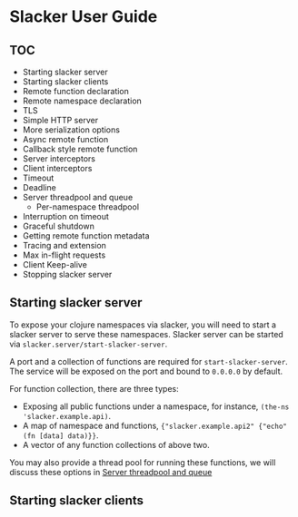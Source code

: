# Slacker User Guide

## TOC

* Starting slacker server
* Starting slacker clients
* Remote function declaration
* Remote namespace declaration
* TLS
* Simple HTTP server
* More serialization options
* Async remote function
* Callback style remote function
* Server interceptors
* Client interceptors
* Timeout
* Deadline
* Server threadpool and queue
  * Per-namespace threadpool
* Interruption on timeout
* Graceful shutdown
* Getting remote function metadata
* Tracing and extension
* Max in-flight requests
* Client Keep-alive
* Stopping slacker server

## Starting slacker server

To expose your clojure namespaces via slacker, you will need to start
a slacker server to serve these namespaces. Slacker server can be
started via `slacker.server/start-slacker-server`.

A port and a collection of functions are required for
`start-slacker-server`. The service will be exposed on the port and
bound to `0.0.0.0` by default.

For function collection, there are three types:

* Exposing all public functions under a namespace, for instance,
  `(the-ns 'slacker.example.api)`.
* A map of namespace and functions, `{"slacker.example.api2" {"echo"
  (fn [data] data)}}`.
* A vector of any function collections of above two.

You may also provide a thread pool for running these functions, we
will discuss these options in [Server threadpool and
queue](#Server_threadpool_and_queue)

## Starting slacker clients
